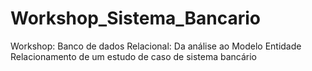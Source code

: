 # Workshop_Sistema_Bancario
Workshop: Banco de dados Relacional: Da análise ao Modelo Entidade Relacionamento de um estudo de caso de sistema bancário
